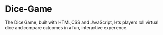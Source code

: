 # Dice-Game
The Dice Game, built with HTML,CSS and JavaScript, lets players roll virtual dice and compare outcomes in a fun, interactive experience.
